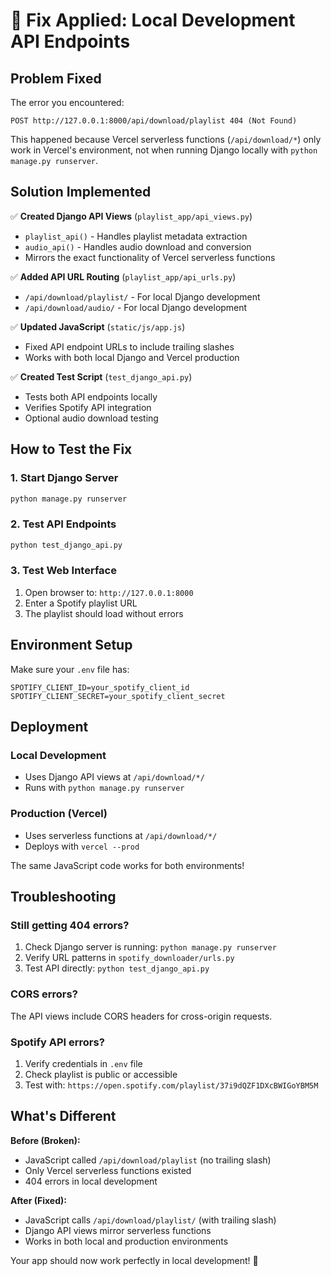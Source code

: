 # 🔧 Fix Applied: Local Development API Endpoints

## Problem Fixed
The error you encountered:
```
POST http://127.0.0.1:8000/api/download/playlist 404 (Not Found)
```

This happened because Vercel serverless functions (`/api/download/*`) only work in Vercel's environment, not when running Django locally with `python manage.py runserver`.

## Solution Implemented

✅ **Created Django API Views** (`playlist_app/api_views.py`)
- `playlist_api()` - Handles playlist metadata extraction
- `audio_api()` - Handles audio download and conversion
- Mirrors the exact functionality of Vercel serverless functions

✅ **Added API URL Routing** (`playlist_app/api_urls.py`)
- `/api/download/playlist/` - For local Django development
- `/api/download/audio/` - For local Django development

✅ **Updated JavaScript** (`static/js/app.js`)
- Fixed API endpoint URLs to include trailing slashes
- Works with both local Django and Vercel production

✅ **Created Test Script** (`test_django_api.py`)
- Tests both API endpoints locally
- Verifies Spotify API integration
- Optional audio download testing

## How to Test the Fix

### 1. Start Django Server
```cmd
python manage.py runserver
```

### 2. Test API Endpoints
```cmd
python test_django_api.py
```

### 3. Test Web Interface
1. Open browser to: `http://127.0.0.1:8000`
2. Enter a Spotify playlist URL
3. The playlist should load without errors

## Environment Setup

Make sure your `.env` file has:
```env
SPOTIFY_CLIENT_ID=your_spotify_client_id
SPOTIFY_CLIENT_SECRET=your_spotify_client_secret
```

## Deployment

### Local Development
- Uses Django API views at `/api/download/*/`
- Runs with `python manage.py runserver`

### Production (Vercel)
- Uses serverless functions at `/api/download/*/`
- Deploys with `vercel --prod`

The same JavaScript code works for both environments!

## Troubleshooting

### Still getting 404 errors?
1. Check Django server is running: `python manage.py runserver`
2. Verify URL patterns in `spotify_downloader/urls.py`
3. Test API directly: `python test_django_api.py`

### CORS errors?
The API views include CORS headers for cross-origin requests.

### Spotify API errors?
1. Verify credentials in `.env` file
2. Check playlist is public or accessible
3. Test with: `https://open.spotify.com/playlist/37i9dQZF1DXcBWIGoYBM5M`

## What's Different

**Before (Broken):**
- JavaScript called `/api/download/playlist` (no trailing slash)
- Only Vercel serverless functions existed
- 404 errors in local development

**After (Fixed):**
- JavaScript calls `/api/download/playlist/` (with trailing slash)
- Django API views mirror serverless functions
- Works in both local and production environments

Your app should now work perfectly in local development! 🎉
